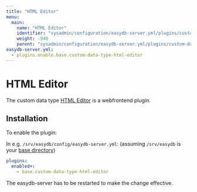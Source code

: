```yaml
---
title: "HTML Editor"
menu:
  main:
    name: "HTML Editor"
    identifier: "sysadmin/configuration/easydb-server.yml/plugins/custom-data-type/html-editor"
    weight: -948
    parent: "sysadmin/configuration/easydb-server.yml/plugins/custom-data-type"
easydb-server.yml:
  - plugins.enable.base.custom-data-type-html-editor
---
```


# HTML Editor
The custom data type [HTML Editor](/en/technical/plugins/reference/webfrontend/html-editor) is a webfrontend plugin.

## Installation
To enable the plugin:

In e.g. `/srv/easydb/config/easydb-server.yml`: (assuming `/srv/easydb` is your [base directory](/en/sysadmin/installation/#mount))

```yaml
plugins:
  enabled+:
    - base.custom-data-type-html-editor
```

The easydb-server has to be restarted to make the change effective.